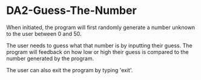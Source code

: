 # DA2-Guess-The-Number

When initiated, the program will first randomly generate a number unknown to the user between 0 and 50.

The user needs to guess what that number is by inputting their guess. The program will feedback on how low or high their guess is compared to the number generated by the program.

The user can also exit the program by typing 'exit'.
